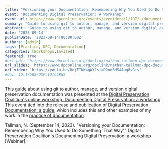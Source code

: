 ```yaml
---
title: "Versioning your Documentation: Remembering Why You Used to Do Something ‘That Way’"
event: "Documenting Digital Preservation: A workshop"
event_url: https://www.dpconline.org/events/eventdetail/197/-/documenting-digital-preservation-a-workshop
summary: "Guide to using git to author, manage, and version digital preservation documentation."
abstract: "Guide to using git to author, manage, and version digital preservation documentation."
date: '2023-09-14'
publishDate: '2023-09-14T00:00:00Z'
authors: [admin]
tags: [Practice, DPC, Documentation]
categories: [Workshops,Invited]
featured: true
#url_pdf: 'https://www.dpconline.org/doclink/nathan-tallman-dpc-documentation-git-2023/eyJ0eXAiOiJKV1QiLCJhbGciOiJIUzI1NiJ9.eyJzdWIiOiJuYXRoYW4tdGFsbG1hbi1kcGMtZG9jdW1lbnRhdGlvbi1naXQtMjAyMyIsImlhdCI6MTY5NDY4NDUzNCwiZXhwIjoxNjk0NzcwOTM0fQ.4DkGwfy7d8u4R3r4F14DnF3Dz4ftSXcZ3GM3u8lBA98'
url_slides: 'https://www.dpconline.org/doclink/nathan-tallman-dpc-documentation-git-2023/eyJ0eXAiOiJKV1QiLCJhbGciOiJIUzI1NiJ9.eyJzdWIiOiJuYXRoYW4tdGFsbG1hbi1kcGMtZG9jdW1lbnRhdGlvbi1naXQtMjAyMyIsImlhdCI6MTY5NDY4NDUzNCwiZXhwIjoxNjk0NzcwOTM0fQ.4DkGwfy7d8u4R3r4F14DnF3Dz4ftSXcZ3GM3u8lBA98'
url_video: 'https://youtu.be/UnjTTNK4gWY?si=D2ud8HSAAuq8vGis'
#doi: 10.17605/OSF.IO/CGBW5
---
```

This guide about using git to author, manage, and version digital preservation documentation was presented at the [Digital Preservation Coalition's online workshop, Documenting Digital Preservation: a workshop](https://www.dpconline.org/events/eventdetail/197/-/documenting-digital-preservation-a-workshop). This event tied into the release and publication of [Digital Preservation Documentation: a guide](https://www.dpconline.org/digipres/implement-digipres/digital-preservation-documentation-guide), which includes this and other examples of my work in the [practice of documentation](https://nathantallman.com/tag/documentation/).

Tallman, N. (September 14, 2023). "Versioning your Documentation: Remembering Why You Used to Do Something ‘That Way’," Digital Preservation Coalition's Documenting Digital Preservation: a workshop [Webinar].

